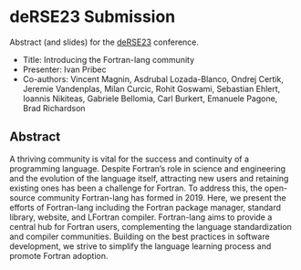 # deRSE23 Submission

Abstract (and slides) for the [deRSE23](https://de-rse23.sciencesconf.org/) conference.

* Title: Introducing the Fortran-lang community
* Presenter: Ivan Pribec
* Co-authors: Vincent Magnin, Asdrubal Lozada-Blanco, Ondrej Certik, Jeremie Vandenplas, Milan Curcic, Rohit Goswami, Sebastian Ehlert, Ioannis Nikiteas, Gabriele Bellomia, Carl Burkert, Emanuele Pagone, Brad Richardson

## Abstract

A thriving community is vital for the success and continuity of a programming language. Despite Fortran’s role in science and engineering and the evolution of the language itself, attracting new users and retaining existing ones has been a challenge for Fortran. To address this, the open-source community Fortran-lang has formed in 2019. Here, we present the efforts of Fortran-lang including the Fortran package manager, standard library, website, and LFortran compiler. Fortran-lang aims to provide a central hub for Fortran users, complementing the language standardization and compiler communities. Building on the best practices in software development, we strive to simplify the language learning process and promote Fortran adoption.